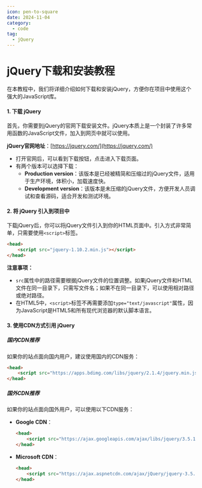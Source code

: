 ```yaml
---
icon: pen-to-square
date: 2024-11-04
category:
  - code
tag:
  - jQuery
---
```


#  jQuery下载和安装教程

在本教程中，我们将详细介绍如何下载和安装jQuery，方便你在项目中使用这个强大的JavaScript库。

#### 1. 下载 jQuery

首先，你需要到jQuery的官网下载安装文件。jQuery本质上是一个封装了许多常用函数的JavaScript文件，加入到网页中就可以使用。

**jQuery官网地址**：[https://jquery.com/](https://jquery.com/)

- 打开官网后，可以看到下载按钮，点击进入下载页面。
- 有两个版本可以选择下载：
  - **Production version**：该版本是已经被精简和压缩过的jQuery文件，适用于生产环境，体积小，加载速度快。
  - **Development version**：该版本是未压缩的jQuery文件，方便开发人员调试和查看源码，适合开发和测试环境。


#### 2. 将 jQuery 引入到项目中

下载jQuery后，你可以将jQuery文件引入到你的HTML页面中。引入方式非常简单，只需要使用`<script>`标签。


```html
<head>
    <script src="jquery-1.10.2.min.js"></script>
</head>
```

**注意事项：**
- `src`属性中的路径需要根据jQuery文件的位置调整。如果jQuery文件和HTML文件在同一目录下，只需写文件名；如果不在同一目录下，可以使用相对路径或绝对路径。
- 在HTML5中，`<script>`标签不再需要添加`type="text/javascript"`属性，因为JavaScript是HTML5和所有现代浏览器的默认脚本语言。

#### 3. 使用CDN方式引用 jQuery

##### 国内CDN推荐

如果你的站点面向国内用户，建议使用国内的CDN服务：

```html
<head>
    <script src="https://apps.bdimg.com/libs/jquery/2.1.4/jquery.min.js"></script>
</head>
```

##### 国外CDN推荐

如果你的站点面向国外用户，可以使用以下CDN服务：

- **Google CDN**：
  ```html
  <head>
      <script src="https://ajax.googleapis.com/ajax/libs/jquery/3.5.1/jquery.min.js"></script>
  </head>
  ```
- **Microsoft CDN**：
  ```html
  <head>
      <script src="https://ajax.aspnetcdn.com/ajax/jQuery/jquery-3.5.1.min.js"></script>
  </head>
  ```
